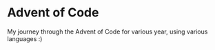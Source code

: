 # Advent of Code
My journey through the Advent of Code for various year, using various languages :)
